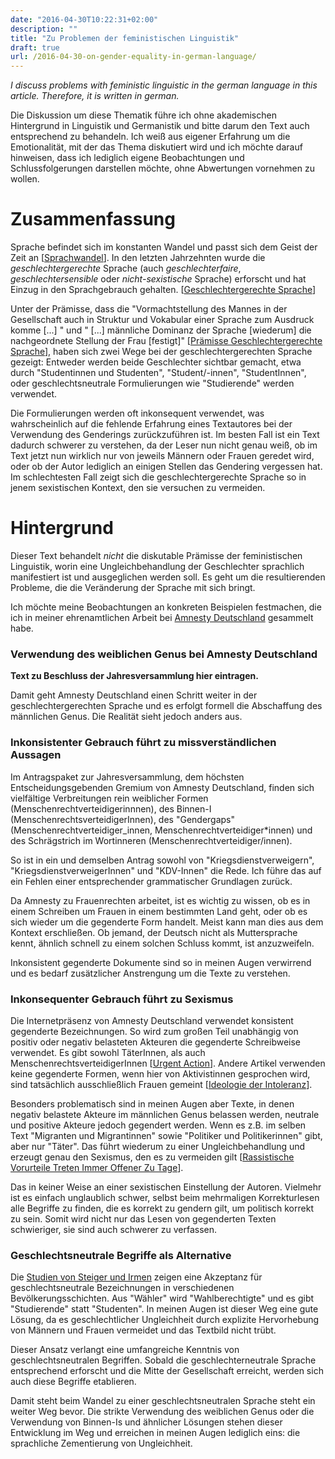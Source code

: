 ```yaml
---
date: "2016-04-30T10:22:31+02:00"
description: ""
title: "Zu Problemen der feministischen Linguistik"
draft: true
url: /2016-04-30-on-gender-equality-in-german-language/
---
```


*I discuss problems with feministic linguistic in the german language in this article. Therefore, it is written in german.*

Die Diskussion um diese Thematik führe ich ohne akademischen Hintergrund in Linguistik und Germanistik und bitte darum den Text auch entsprechend zu behandeln. Ich weiß aus eigener Erfahrung um die Emotionalität, mit der das Thema diskutiert wird und ich möchte darauf hinweisen, dass ich lediglich eigene Beobachtungen und Schlussfolgerungen darstellen möchte, ohne Abwertungen vornehmen zu wollen.

# Zusammenfassung

Sprache befindet sich im konstanten Wandel und passt sich dem Geist der Zeit an [[Sprachwandel](https://de.wikipedia.org/wiki/Sprachwandel)]. In den letzten Jahrzehnten wurde die *geschlechtergerechte* Sprache (auch *geschlechterfaire*, *geschlechtersensible* oder *nicht-sexistische* Sprache) erforscht und hat Einzug in den Sprachgebrauch gehalten. [[Geschlechtergerechte Sprache](https://de.wikipedia.org/wiki/Geschlechtergerechte_Sprache)] 

Unter der Prämisse, dass die "Vormachtstellung des Mannes in der Gesellschaft auch in Struktur und Vokabular einer Sprache zum Ausdruck komme [...] " und " [...] männliche Dominanz der Sprache [wiederum] die nachgeordnete Stellung der Frau [festigt]" [[Prämisse Geschlechtergerechte Sprache](https://de.wikipedia.org/wiki/Geschlechtergerechte_Sprache#Pr.C3.A4missen)], haben sich zwei Wege bei der geschlechtergerechten Sprache gezeigt:
Entweder werden beide Geschlechter sichtbar gemacht, etwa durch "Studentinnen und Studenten", "Student/-innen", "StudentInnen", oder geschlechtsneutrale Formulierungen wie "Studierende" werden verwendet.

Die Formulierungen werden oft inkonsequent verwendet, was wahrscheinlich auf die fehlende Erfahrung eines Textautores bei der Verwendung des Genderings zurückzuführen ist. Im besten Fall ist ein Text dadurch schwerer zu verstehen, da der Leser nun nicht genau weiß, ob im Text jetzt nun wirklich nur von jeweils Männern oder Frauen geredet wird, oder ob der Autor lediglich an einigen Stellen das Gendering vergessen hat. Im schlechtesten Fall zeigt sich die geschlechtergerechte Sprache so in jenem sexistischen Kontext, den sie versuchen zu vermeiden.

# Hintergrund

Dieser Text behandelt *nicht* die diskutable Prämisse der feministischen Linguistik, worin eine Ungleichbehandlung der Geschlechter sprachlich manifestiert ist und ausgeglichen werden soll. Es geht um die resultierenden Probleme, die die Veränderung der Sprache mit sich bringt.

Ich möchte meine Beobachtungen an konkreten Beispielen festmachen, die ich in meiner ehrenamtlichen Arbeit bei [Amnesty Deutschland](www.amnesty.de) gesammelt habe.

### Verwendung des weiblichen Genus bei Amnesty Deutschland

**Text zu Beschluss der Jahresversammlung hier eintragen.**

Damit geht Amnesty Deutschland einen Schritt weiter in der geschlechtergerechten Sprache und es erfolgt formell die Abschaffung des männlichen Genus. Die Realität sieht jedoch anders aus.

### Inkonsistenter Gebrauch führt zu missverständlichen Aussagen

Im Antragspaket zur Jahresversammlung, dem höchsten Entscheidungsgebenden Gremium von Amnesty Deutschland, finden sich vielfältige Verbreitungen rein weiblicher Formen (Menschenrechtverteidigerinnnen), des Binnen-I (MenschenrechtsverteidigerInnen), des "Gendergaps" (Menschenrechtverteidiger_innen, Menschenrechtverteidiger*innen) und des Schrägstrich im Wortinneren (Menschenrechtverteidiger/innen).

So ist in ein und demselben Antrag sowohl von "Kriegsdienstverweigern", "KriegsdienstverweigerInnen" und "KDV-Innen" die Rede. Ich führe das auf ein Fehlen einer entsprechender grammatischer Grundlagen zurück.

Da Amnesty zu Frauenrechten arbeitet, ist es wichtig zu wissen, ob es in einem Schreiben um Frauen in einem bestimmten Land geht, oder ob es sich wieder um die gegenderte Form handelt. Meist kann man dies aus dem Kontext erschließen. Ob jemand, der Deutsch nicht als Muttersprache kennt, ähnlich schnell zu einem solchen Schluss kommt, ist anzuzweifeln.

Inkonsistent gegenderte Dokumente sind so in meinen Augen verwirrend und es bedarf zusätzlicher Anstrengung um die Texte zu verstehen.

### Inkonsequenter Gebrauch führt zu Sexismus

Die Internetpräsenz von Amnesty Deutschland verwendet konsistent gegenderte Bezeichnungen. So wird zum großen Teil unabhängig von positiv oder negativ belasteten Akteuren die gegenderte Schreibweise verwendet. Es gibt sowohl TäterInnen, als auch MenschenrechtsverteidigerInnen [[Urgent Action](http://www.amnesty.de/urgent-action/ua-060-2016-1/sorge-um-sicherheit)]. Andere Artikel verwenden keine gegenderte Formen, wenn hier von Aktivistinnen gesprochen wird, sind tatsächlich ausschließlich Frauen gemeint [[Ideologie der Intoleranz](http://www.amnesty.de/journal/2016/april/ideologie-der-intoleranz)].

Besonders problematisch sind in meinen Augen aber Texte, in denen negativ belastete Akteure im männlichen Genus belassen werden, neutrale und positive Akteure jedoch gegendert werden. Wenn es z.B. im selben Text "Migranten und Migrantinnen" sowie "Politiker und Politikerinnen" gibt, aber nur "Täter". Das führt wiederum zu einer Ungleichbehandlung und erzeugt genau den Sexismus, den es zu vermeiden gilt [[Rassistische Vorurteile Treten Immer Offener Zu Tage](http://www.amnesty.de/2016/3/18/rassistische-vorurteile-treten-immer-offener-zu-tage)].

Das in keiner Weise an einer sexistischen Einstellung der Autoren. Vielmehr ist es einfach unglaublich schwer, selbst beim mehrmaligen Korrekturlesen alle Begriffe zu finden, die es korrekt zu gendern gilt, um politisch korrekt zu sein. Somit wird nicht nur das Lesen von gegenderten Texten schwieriger, sie sind auch schwerer zu verfassen.

### Geschlechtsneutrale Begriffe als Alternative

Die [Studien von Steiger und Irmen](http://www.ingentaconnect.com/content/buske/lingber/2011/00002011/00000227/art00002) zeigen eine Akzeptanz für geschlechtsneutrale Bezeichnungen in verschiedenen Bevölkerungsschichten. Aus "Wähler" wird "Wahlberechtigte" und es gibt "Studierende" statt "Studenten". In meinen Augen ist dieser Weg eine gute Lösung, da es geschlechtlicher Ungleichheit durch explizite Hervorhebung von Männern und Frauen vermeidet und das Textbild nicht trübt.

Dieser Ansatz verlangt eine umfangreiche Kenntnis von geschlechtsneutralen Begriffen. Sobald die geschlechterneutrale Sprache entsprechend erforscht und die Mitte der Gesellschaft erreicht, werden sich auch diese Begriffe etablieren.

Damit steht beim Wandel zu einer geschlechtsneutralen Sprache steht ein weiter Weg bevor. Die strikte Verwendung des weiblichen Genus oder die Verwendung von Binnen-Is und ähnlicher Lösungen stehen dieser Entwicklung im Weg und erreichen in meinen Augen lediglich eins: die sprachliche Zementierung von Ungleichheit.